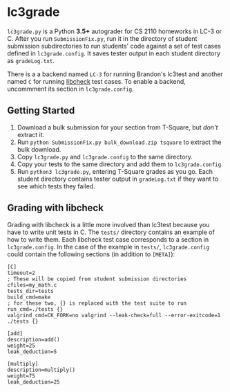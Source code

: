 lc3grade
========

`lc3grade.py` is a Python **3.5+** autograder for CS 2110 homeworks in LC-3 or
C. After you run `SubmissionFix.py`, run it in the directory of student
submission subdirectories to run students' code against a set of test cases
defined in `lc3grade.config`. It saves tester output in each student directory
as `gradeLog.txt`.

There is a a backend named `LC-3` for running Brandon's lc3test and another
named `C` for running [libcheck][1] test cases. To enable a backend, uncommment
its section in `lc3grade.config`.

Getting Started
---------------

 1. Download a bulk submission for your section from T-Square, but *don't*
    extract it.
 2. Run `python SubmissionFix.py bulk_download.zip tsquare` to extract the bulk
    download.
 3. Copy `lc3grade.py` and `lc3grade.config` to the same directory.
 4. Copy your tests to the same directory and add them to `lc3grade.config`.
 5. Run `python3 lc3grade.py`, entering T-Square grades as you go. Each student
    directory contains tester output in `gradeLog.txt` if they want to see
    which tests they failed.

Grading with libcheck
---------------------

Grading with libcheck is a little more involved than lc3test because you have
to write unit tests in C. The `tests/` directory contains an example of how to
write them. Each libcheck test case corresponds to a section in
`lc3grade.config`. In the case of the example in `tests/`, `lc3grade.config`
could contain the following sections (in addition to `[META]`):

    [C]
    timeout=2
    ; These will be copied from student submission directories
    cfiles=my_math.c
    tests_dir=tests
    build_cmd=make
    ; for these two, {} is replaced with the test suite to run
    run_cmd=./tests {}
    valgrind_cmd=CK_FORK=no valgrind --leak-check=full --error-exitcode=1 ./tests {}

    [add]
    description=add()
    weight=25
    leak_deduction=5

    [multiply]
    description=multiply()
    weight=75
    leak_deduction=25

[1]: https://libcheck.github.io/check/
